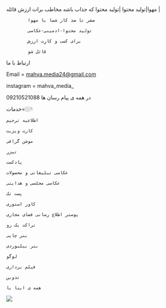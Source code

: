مهوا|تولید محتوا
            |تولید محتوا که جذاب باشه مخاطب برات ارزش قائله |
            
            صفر تا صد کار شما با مهوا 
            
            تولید محتوا-ادمینی-عکاسی
            
            برای کسب و کارِت ارزش
            
            قائل شو
             

ارتیاط با ما



 Email  =  mahva.media24@gmail.com
 
 

 
 instagram   =  mahva_media_
  

09210521088
در همه ی پیام رسان ها

خدمات=👇🏼

    اطلاعیه ترحیم 

    کارت ویزیت 

    موشن گرافی 

    تیزر 

    پادکست 

    عکاسی تبلیغاتی و محصولات 

    عکاسی مجلسی و هدایتی 

    پست تک 

    کاور استوری 

    پوستر اطلاع رسانی فضای مجازی 

    تراکت یک رو 

    بنر چاپی 

    بنر بیلبوردی 

    لوگو 

    فیلم برداری 

    تدوین 
    
    همه ی اینا با 

<img src="![Uploading IMG_20240628_125319_461.png…]"/>

    
